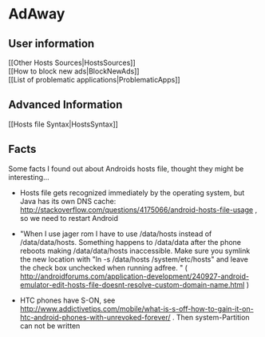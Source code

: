 # AdAway

## User information
[[Other Hosts Sources|HostsSources]]  
[[How to block new ads|BlockNewAds]]  
[[List of problematic applications|ProblematicApps]]

## Advanced Information
[[Hosts file Syntax|HostsSyntax]]


## Facts

Some facts I found out about Androids hosts file, thought they might be interesting...

  * Hosts file gets recognized immediately by the operating system, but Java has its own DNS cache: http://stackoverflow.com/questions/4175066/android-hosts-file-usage , so we need to restart Android

  * "When I use jager rom I have to use /data/hosts instead of /data/data/hosts. Something happens to /data/data after the phone reboots making /data/data/hosts inaccessible. Make sure you symlink the new location with "ln -s /data/hosts /system/etc/hosts" and leave the check box unchecked when running adfree. " ( http://androidforums.com/application-development/240927-android-emulator-edit-hosts-file-doesnt-resolve-custom-domain-name.html )

  * HTC phones have S-ON, see http://www.addictivetips.com/mobile/what-is-s-off-how-to-gain-it-on-htc-android-phones-with-unrevoked-forever/ . Then system-Partition can not be written